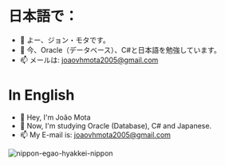 # 日本語で：
- 👋 よー、ジョン・モタです。
- 🌱 今、Oracle（データベース）、C#と日本語を勉強しています。
- 📫 メールは: joaovhmota2005@gmail.com

# In English
- 👋 Hey, I'm João Mota
- 🌱 Now, I'm studying Oracle (Database), C# and Japanese.
- 📫 My E-mail is: joaovhmota2005@gmail.com

![nippon-egao-hyakkei-nippon](https://user-images.githubusercontent.com/68201245/170573140-c057d7d2-a679-4f7a-b8ea-374bd607b294.gif)

